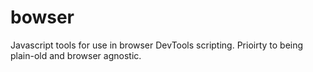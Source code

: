 # bowser
Javascript tools for use in browser DevTools scripting. Prioirty to being plain-old and browser agnostic.
